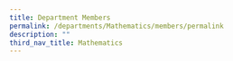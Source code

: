 ```yaml
---
title: Department Members
permalink: /departments/Mathematics/members/permalink
description: ""
third_nav_title: Mathematics
---
```

